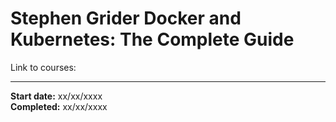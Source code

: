 # Stephen Grider Docker and Kubernetes: The Complete Guide
Link to courses: [](https://www.udemy.com/course/docker-and-kubernetes-the-complete-guide/learn/lecture/24615816?start=0#overview)

***

**Start date:** xx/xx/xxxx  
**Completed:** xx/xx/xxxx